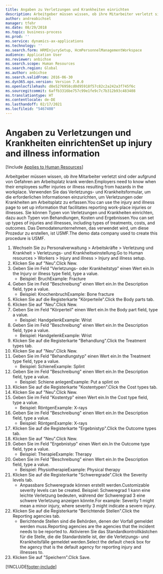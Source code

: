 ```yaml
---
title: Angaben zu Verletzungen und Krankheiten einrichten
description: Arbeitgeber müssen wissen, ob ihre Mitarbeiter verletzt sind oder aufgrund von Gefahren am Arbeitsplatz krank werden.
author: andreabichsel
manager: tfehr
ms.date: 08/29/2018
ms.topic: business-process
ms.prod: ''
ms.service: dynamics-ax-applications
ms.technology: ''
ms.search.form: HRMInjurySetup, HcmPersonnelManagementWorkspace
audience: Application User
ms.reviewer: anbichse
ms.search.scope: Human Resources
ms.search.region: Global
ms.author: anbichse
ms.search.validFrom: 2016-06-30
ms.dyn365.ops.version: Version 7.0.0
ms.openlocfilehash: d8e5276958cd0d95918f57c82c2a242a3f745f6c
ms.sourcegitcommit: 6affb3316be757c99e1fe9c7c7b312b93c483408
ms.translationtype: HT
ms.contentlocale: de-DE
ms.lasthandoff: 02/17/2021
ms.locfileid: "5467408"
---
```

# <a name="set-up-injury-and-illness-information"></a><span data-ttu-id="697e6-103">Angaben zu Verletzungen und Krankheiten einrichten</span><span class="sxs-lookup"><span data-stu-id="697e6-103">Set up injury and illness information</span></span>

[!include [Applies to Human Resources](../includes/applies-to-hr.md)]



<span data-ttu-id="697e6-104">Arbeitgeber müssen wissen, ob ihre Mitarbeiter verletzt sind oder aufgrund von Gefahren am Arbeitsplatz krank werden.</span><span class="sxs-lookup"><span data-stu-id="697e6-104">Employers need to know when their employees suffer injuries or illness resulting from hazards in the workplace.</span></span> <span data-ttu-id="697e6-105">Verwenden Sie das Verletzungs- und Krankheitsformular, um die erforderlichen Informationen einzurichten, um Verletzungen oder Krankheiten am Arbeitsplatz zu erfassen.</span><span class="sxs-lookup"><span data-stu-id="697e6-105">You can use the injury and illness page to set up information that facilitates reporting work-place injuries or illnesses.</span></span> <span data-ttu-id="697e6-106">Sie können Typen von Verletzungen und Krankheiten einrichten, dazu auch Typen von Behandlungen, Kosten und Ergebnissen.</span><span class="sxs-lookup"><span data-stu-id="697e6-106">You can set up types of injuries and illnesses, including types of treatments, costs, and outcomes.</span></span> <span data-ttu-id="697e6-107">Das Demodatenunternehmen, das verwendet wird, um diese Prozedur zu erstellen, ist USMF.</span><span class="sxs-lookup"><span data-stu-id="697e6-107">The demo data company used to create this procedure is USMF.</span></span>

1. <span data-ttu-id="697e6-108">Wechseln Sie zu Personalverwaltung > Arbeitskräfte > Verletzung und Krankheit > Verletzungs- und Krankheitseinstellung.</span><span class="sxs-lookup"><span data-stu-id="697e6-108">Go to Human resources > Workers > Injury and illness > Injury and illness setup.</span></span>
2. <span data-ttu-id="697e6-109">Klicken Sie auf "Neu".</span><span class="sxs-lookup"><span data-stu-id="697e6-109">Click New.</span></span>
3. <span data-ttu-id="697e6-110">Geben Sie im Feld "Verletzungs- oder Krankheitstyp" einen Wert ein.</span><span class="sxs-lookup"><span data-stu-id="697e6-110">In the Injury or illness type field, type a value.</span></span>
    * <span data-ttu-id="697e6-111">Beispiel: Bruch</span><span class="sxs-lookup"><span data-stu-id="697e6-111">Example: Fracture</span></span>  
4. <span data-ttu-id="697e6-112">Geben Sie im Feld "Beschreibung" einen Wert ein.</span><span class="sxs-lookup"><span data-stu-id="697e6-112">In the Description field, type a value.</span></span>
    * <span data-ttu-id="697e6-113">Beispiel: Knochenbruch</span><span class="sxs-lookup"><span data-stu-id="697e6-113">Example: Bone fracture</span></span>  
5. <span data-ttu-id="697e6-114">Klicken Sie auf die Registerkarte "Körperteile".</span><span class="sxs-lookup"><span data-stu-id="697e6-114">Click the Body parts tab.</span></span>
6. <span data-ttu-id="697e6-115">Klicken Sie auf "Neu".</span><span class="sxs-lookup"><span data-stu-id="697e6-115">Click New.</span></span>
7. <span data-ttu-id="697e6-116">Geben Sie im Feld "Körperteil" einen Wert ein.</span><span class="sxs-lookup"><span data-stu-id="697e6-116">In the Body part field, type a value.</span></span>
    * <span data-ttu-id="697e6-117">Beispiel: Handgelenk</span><span class="sxs-lookup"><span data-stu-id="697e6-117">Example: Wrist</span></span>  
8. <span data-ttu-id="697e6-118">Geben Sie im Feld "Beschreibung" einen Wert ein.</span><span class="sxs-lookup"><span data-stu-id="697e6-118">In the Description field, type a value.</span></span>
    * <span data-ttu-id="697e6-119">Beispiel: Handgelenk</span><span class="sxs-lookup"><span data-stu-id="697e6-119">Example: Wrist</span></span>  
9. <span data-ttu-id="697e6-120">Klicken Sie auf die Registerkarte "Behandlung".</span><span class="sxs-lookup"><span data-stu-id="697e6-120">Click the Treatment types tab.</span></span>
10. <span data-ttu-id="697e6-121">Klicken Sie auf "Neu".</span><span class="sxs-lookup"><span data-stu-id="697e6-121">Click New.</span></span>
11. <span data-ttu-id="697e6-122">Geben Sie im Feld "Behandlungstyp" einen Wert ein.</span><span class="sxs-lookup"><span data-stu-id="697e6-122">In the Treatment type field, type a value.</span></span>
    * <span data-ttu-id="697e6-123">Beispiel: Schiene</span><span class="sxs-lookup"><span data-stu-id="697e6-123">Example: Splint</span></span>  
12. <span data-ttu-id="697e6-124">Geben Sie im Feld "Beschreibung" einen Wert ein.</span><span class="sxs-lookup"><span data-stu-id="697e6-124">In the Description field, type a value.</span></span>
    * <span data-ttu-id="697e6-125">Beispiel: Schiene anlegen</span><span class="sxs-lookup"><span data-stu-id="697e6-125">Example: Put a splint on</span></span>  
13. <span data-ttu-id="697e6-126">Klicken Sie auf die Registerkarte "Kostentypen".</span><span class="sxs-lookup"><span data-stu-id="697e6-126">Click the Cost types tab.</span></span>
14. <span data-ttu-id="697e6-127">Klicken Sie auf "Neu".</span><span class="sxs-lookup"><span data-stu-id="697e6-127">Click New.</span></span>
15. <span data-ttu-id="697e6-128">Geben Sie im Feld "Kostentyp" einen Wert ein.</span><span class="sxs-lookup"><span data-stu-id="697e6-128">In the Cost type field, type a value.</span></span>
    * <span data-ttu-id="697e6-129">Beispiel: Röntgen</span><span class="sxs-lookup"><span data-stu-id="697e6-129">Example: X-rays</span></span>  
16. <span data-ttu-id="697e6-130">Geben Sie im Feld "Beschreibung" einen Wert ein.</span><span class="sxs-lookup"><span data-stu-id="697e6-130">In the Description field, type a value.</span></span>
    * <span data-ttu-id="697e6-131">Beispiel: Röntgen</span><span class="sxs-lookup"><span data-stu-id="697e6-131">Example: X-rays</span></span>  
17. <span data-ttu-id="697e6-132">Klicken Sie auf die Registerkarte "Ergebnistyp".</span><span class="sxs-lookup"><span data-stu-id="697e6-132">Click the Outcome types tab.</span></span>
18. <span data-ttu-id="697e6-133">Klicken Sie auf "Neu".</span><span class="sxs-lookup"><span data-stu-id="697e6-133">Click New.</span></span>
19. <span data-ttu-id="697e6-134">Geben Sie im Feld "Ergebnistyp" einen Wert ein.</span><span class="sxs-lookup"><span data-stu-id="697e6-134">In the Outcome type field, type a value.</span></span>
    * <span data-ttu-id="697e6-135">Beispiel: Therapie</span><span class="sxs-lookup"><span data-stu-id="697e6-135">Example: Therapy</span></span>  
20. <span data-ttu-id="697e6-136">Geben Sie im Feld "Beschreibung" einen Wert ein.</span><span class="sxs-lookup"><span data-stu-id="697e6-136">In the Description field, type a value.</span></span>
    * <span data-ttu-id="697e6-137">Beispiel: Physiotherapie</span><span class="sxs-lookup"><span data-stu-id="697e6-137">Example: Physical therapy</span></span>  
21. <span data-ttu-id="697e6-138">Klicken Sie auf die Registerkarte "Schweregrade".</span><span class="sxs-lookup"><span data-stu-id="697e6-138">Click the Severity levels tab.</span></span>
    * <span data-ttu-id="697e6-139">Anpassbare Schweregrade können erstellt werden.</span><span class="sxs-lookup"><span data-stu-id="697e6-139">Customizable severity levels can be created.</span></span> <span data-ttu-id="697e6-140">Beispiel: Schweregrad 1 kann eine leichte Verletzung bedeuten, während der Schweregrad 3 eine schwere Verletzung anzeigen könnte.</span><span class="sxs-lookup"><span data-stu-id="697e6-140">For example: Severity 1 might mean a minor injury, where severity 3 might indicate a severe injury.</span></span>  
22. <span data-ttu-id="697e6-141">Klicken Sie auf die Registerkarte "Berichtende Stellen".</span><span class="sxs-lookup"><span data-stu-id="697e6-141">Click the Reporting agencies tab.</span></span>
    * <span data-ttu-id="697e6-142">Berichtende Stellen sind die Behörden, denen der Vorfall gemeldet werden muss.</span><span class="sxs-lookup"><span data-stu-id="697e6-142">Reporting agencies are the agencies that the incident needs to be reported to.</span></span> <span data-ttu-id="697e6-143">Aktivieren Sie das Standardkontrollkästchen für die Stelle, die die Standardstelle ist, der die Verletzungs- und Krankheitsfälle gemeldet werden.</span><span class="sxs-lookup"><span data-stu-id="697e6-143">Select the default check box for the agency that is the default agency for reporting injury and illnesses to.</span></span>  
23. <span data-ttu-id="697e6-144">Klicken Sie auf "Speichern".</span><span class="sxs-lookup"><span data-stu-id="697e6-144">Click Save.</span></span>



[!INCLUDE[footer-include](../includes/footer-banner.md)]